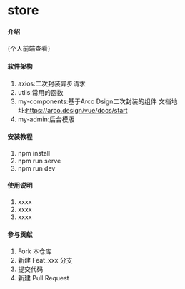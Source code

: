 # store

#### 介绍
{个人前端查看}

#### 软件架构

1.  axios:二次封装异步请求
2.  utils:常用的函数
3.  my-components:基于Arco Dsign二次封装的组件 文档地址:https://arco.design/vue/docs/start
4.  my-admin:后台模版

#### 安装教程

1.  npm install
2.  npm run serve
3.  npm run dev

#### 使用说明

1.  xxxx
2.  xxxx
3.  xxxx

#### 参与贡献

1.  Fork 本仓库
2.  新建 Feat_xxx 分支
3.  提交代码
4.  新建 Pull Request